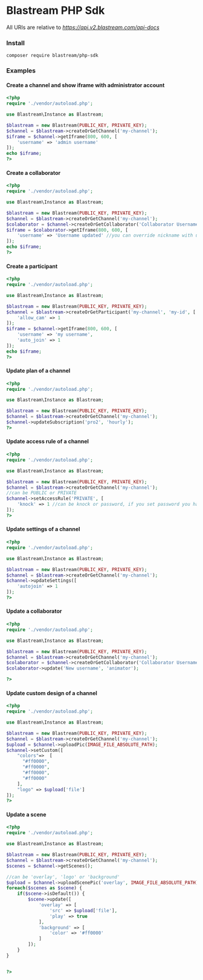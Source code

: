 
# Blastream PHP Sdk

All URIs are relative to *https://api.v2.blastream.com/api-docs*

### Install

```
composer require blastream/php-sdk
```

### Examples

#### Create a channel and show iframe with administrator account
```php
<?php
require './vendor/autoload.php';

use Blastream\Instance as Blastream;

$blastream = new Blastream(PUBLIC_KEY, PRIVATE_KEY); 
$channel = $blastream->createOrGetChannel('my-channel');
$iframe = $channel->getIframe(800, 600, [
    'username' => 'admin username'
]);
echo $iframe;
?>
```
#### Create a collaborator
```php
<?php
require './vendor/autoload.php';

use Blastream\Instance as Blastream;

$blastream = new Blastream(PUBLIC_KEY, PRIVATE_KEY); 
$channel = $blastream->createOrGetChannel('my-channel');
$colaborator = $channel->createOrGetCollaborator('Collaborator Username', 'moderator'); //The collaborator username is unique for a channel
$iframe = $colaborator->getIframe(800, 600, [
    'username' => 'Username updated' //you can override nickname with username iframe parameters
]);
echo $iframe;
?>    
```
#### Create a participant
```php
<?php
require './vendor/autoload.php';

use Blastream\Instance as Blastream;

$blastream = new Blastream(PUBLIC_KEY, PRIVATE_KEY); 
$channel = $blastream->createOrGetParticipant('my-channel', 'my-id', [
    'allow_cam' => 1
]);
$iframe = $channel->getIframe(800, 600, [
    'username' => 'my username', 
    'auto_join' => 1
]);
echo $iframe;
?>    
```
#### Update plan of a channel
```php
<?php
require './vendor/autoload.php';

use Blastream\Instance as Blastream;

$blastream = new Blastream(PUBLIC_KEY, PRIVATE_KEY); 
$channel = $blastream->createOrGetChannel('my-channel');
$channel->updateSubscription('pro2', 'hourly');
?>
```
#### Update access rule of a channel
```php
<?php
require './vendor/autoload.php';

use Blastream\Instance as Blastream;

$blastream = new Blastream(PUBLIC_KEY, PRIVATE_KEY); 
$channel = $blastream->createOrGetChannel('my-channel');
//can be PUBLIC or PRIVATE
$channel->setAccessRule('PRIVATE', [
    'knock' => 1 //can be knock or password, if you set password you have to put the password value : password => 'my-password'
]);
?>
```
#### Update settings of a channel
```php
<?php
require './vendor/autoload.php';

use Blastream\Instance as Blastream;

$blastream = new Blastream(PUBLIC_KEY, PRIVATE_KEY); 
$channel = $blastream->createOrGetChannel('my-channel');
$channel->updateSettings([
    'autojoin' => 1
]);
?>
```
#### Update a collaborator
```php
<?php
require './vendor/autoload.php';

use Blastream\Instance as Blastream;

$blastream = new Blastream(PUBLIC_KEY, PRIVATE_KEY); 
$channel = $blastream->createOrGetChannel('my-channel');
$colaborator = $channel->createOrGetCollaborator('Collaborator Username', 'moderator'); 
$colaborator->update('New username', 'animator');

?>    
```
#### Update custom design of a channel
```php
<?php
require './vendor/autoload.php';

use Blastream\Instance as Blastream;

$blastream = new Blastream(PUBLIC_KEY, PRIVATE_KEY); 
$channel = $blastream->createOrGetChannel('my-channel');
$upload = $channel->uploadPic(IMAGE_FILE_ABSOLUTE_PATH);
$channel->setCustom([
    "colors"=>  [
      "#ff0000",
      "#ff0000",
      "#ff0000",
      "#ff0000"
    ],
    "logo" => $upload['file']
]);
?>
```
#### Update a scene
```php
<?php
require './vendor/autoload.php';

use Blastream\Instance as Blastream;

$blastream = new Blastream(PUBLIC_KEY, PRIVATE_KEY); 
$channel = $blastream->createOrGetChannel('my-channel');
$scenes = $channel->getScenes(); 

//can be 'overlay', 'logo' or 'background'
$upload = $channel->uploadScenePic('overlay', IMAGE_FILE_ABSOLUTE_PATH);
foreach($scenes as $scene) {
    if($scene->isDefault()) {
        $scene->update([
            'overlay' => [
                'src' => $upload['file'],
                'play' => true
            ],
            'background' => [
                'color' => '#ff0000'
            ]
        ]);
    }
}


?>    
```